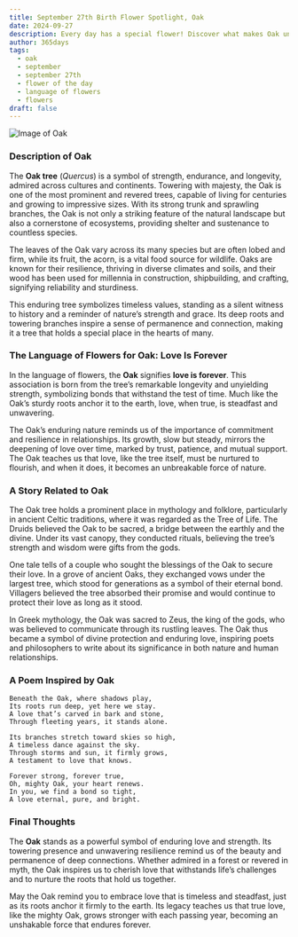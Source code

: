```yaml
---
title: September 27th Birth Flower Spotlight, Oak
date: 2024-09-27
description: Every day has a special flower! Discover what makes Oak unique as today’s birth flower and its symbolic meaning.
author: 365days
tags:
  - oak
  - september
  - september 27th
  - flower of the day
  - language of flowers
  - flowers
draft: false
---
```


![Image of Oak](https://cdn.pixabay.com/photo/2018/09/22/03/14/acorn-3694485_1280.jpg#center)


### Description of Oak

The **Oak tree** (_Quercus_) is a symbol of strength, endurance, and longevity, admired across cultures and continents. Towering with majesty, the Oak is one of the most prominent and revered trees, capable of living for centuries and growing to impressive sizes. With its strong trunk and sprawling branches, the Oak is not only a striking feature of the natural landscape but also a cornerstone of ecosystems, providing shelter and sustenance to countless species.

The leaves of the Oak vary across its many species but are often lobed and firm, while its fruit, the acorn, is a vital food source for wildlife. Oaks are known for their resilience, thriving in diverse climates and soils, and their wood has been used for millennia in construction, shipbuilding, and crafting, signifying reliability and sturdiness.

This enduring tree symbolizes timeless values, standing as a silent witness to history and a reminder of nature’s strength and grace. Its deep roots and towering branches inspire a sense of permanence and connection, making it a tree that holds a special place in the hearts of many.

### The Language of Flowers for Oak: Love Is Forever

In the language of flowers, the **Oak** signifies **love is forever**. This association is born from the tree’s remarkable longevity and unyielding strength, symbolizing bonds that withstand the test of time. Much like the Oak’s sturdy roots anchor it to the earth, love, when true, is steadfast and unwavering.

The Oak’s enduring nature reminds us of the importance of commitment and resilience in relationships. Its growth, slow but steady, mirrors the deepening of love over time, marked by trust, patience, and mutual support. The Oak teaches us that love, like the tree itself, must be nurtured to flourish, and when it does, it becomes an unbreakable force of nature.

### A Story Related to Oak

The Oak tree holds a prominent place in mythology and folklore, particularly in ancient Celtic traditions, where it was regarded as the Tree of Life. The Druids believed the Oak to be sacred, a bridge between the earthly and the divine. Under its vast canopy, they conducted rituals, believing the tree’s strength and wisdom were gifts from the gods.

One tale tells of a couple who sought the blessings of the Oak to secure their love. In a grove of ancient Oaks, they exchanged vows under the largest tree, which stood for generations as a symbol of their eternal bond. Villagers believed the tree absorbed their promise and would continue to protect their love as long as it stood.

In Greek mythology, the Oak was sacred to Zeus, the king of the gods, who was believed to communicate through its rustling leaves. The Oak thus became a symbol of divine protection and enduring love, inspiring poets and philosophers to write about its significance in both nature and human relationships.

### A Poem Inspired by Oak

```
Beneath the Oak, where shadows play,  
Its roots run deep, yet here we stay.  
A love that’s carved in bark and stone,  
Through fleeting years, it stands alone.  

Its branches stretch toward skies so high,  
A timeless dance against the sky.  
Through storms and sun, it firmly grows,  
A testament to love that knows.  

Forever strong, forever true,  
Oh, mighty Oak, your heart renews.  
In you, we find a bond so tight,  
A love eternal, pure, and bright.  
```

### Final Thoughts

The **Oak** stands as a powerful symbol of enduring love and strength. Its towering presence and unwavering resilience remind us of the beauty and permanence of deep connections. Whether admired in a forest or revered in myth, the Oak inspires us to cherish love that withstands life’s challenges and to nurture the roots that hold us together.

May the Oak remind you to embrace love that is timeless and steadfast, just as its roots anchor it firmly to the earth. Its legacy teaches us that true love, like the mighty Oak, grows stronger with each passing year, becoming an unshakable force that endures forever.

